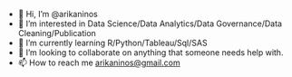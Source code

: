 - 👋 Hi, I’m @arikaninos
- 👀 I’m interested in Data Science/Data Analytics/Data Governance/Data Cleaning/Publication
- 🌱 I’m currently learning R/Python/Tableau/Sql/SAS
- 💞️ I’m looking to collaborate on anything that someone needs help with.
- 📫 How to reach me arikaninos@gmail.com

<!---
arikaninos/arikaninos is a ✨ special ✨ repository because its `README.md` (this file) appears on your GitHub profile.
You can click the Preview link to take a look at your changes.
--->
